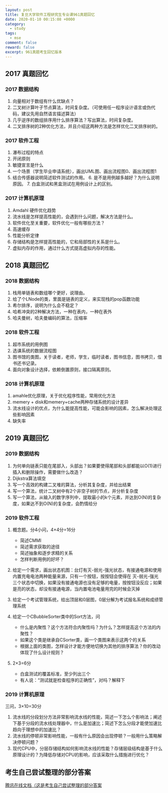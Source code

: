 ```yaml
---
layout: post
title: 复旦大学软件工程研究生专业课961真题回忆
date: 2020-01-10 00:15:08 +0000
category:
  - study
tags:
  - mse
comment: false
reward: false
excerpt: 961真题考生回忆版本
---
```


## 2017 真题回忆

### 2017 数据结构

1. 向量相对于数组有什么优缺点？
2. 二叉树计算叶子节点算法，时间复杂度。（可使用任一程序设计语言或伪代码，建议先用自然语言描述算法）
3. 几乎逆序的数组排序用什么排序算法？写出算法，时间复杂度。
4. 二叉排序树的2种优化方法，并且介绍这两种方法是怎样优化二叉排序树的。

### 2017 软件工程

1. 瀑布过程的特点
2. 开闭原则
3. 敏捷宣言是什么
4. 一个场景（学生毕业申请系统），画出UML图、画出流程图0、画出流程图1
5. 结合传感器说明简述软件测试的作用。
‌6. 是不是用例越多越好？为什么说明原因。
‌7. 白盒测试和黑盒测试在用例设计上的区别。

### 2017 计算机原理

1. Amdahl 硬件优化趋势
2. 流水线是怎样提高性能的，会遇到什么问题，解决方法是什么。
3. 软件优化至关重要，软件优化一般有哪些方法？
4. 高速缓存
5. 性能分析定律
6. 存储结构是怎样提高性能的，它和局部性的关系是什么。
7. 虚拟内存的作用，通过什么方式提高虚拟内存的性能。

## 2018 真题回忆

### 2018 数据结构

1. 栈用单链表和数组哪个更好，说理由。
2. 给了个LNode的类，里面是链表的定义，来实现栈的pop函数功能
3. 希尔排序，说明为什么会不稳定？
4. 哈希冲突的2种解决方法，一种在表内，一种在表外
5. 哈夫曼树，哈夫曼编码的算法，压缩率

### 2018 软件工程

1. 超市系统的用例图
2. 选课系统的数据流程图
3. 图书馆的类图，关于读者，老师，学生，临时读者，图书信息，图书拷贝，借书还书记录。
4. 面向对象设计选择，依赖倒置原则，接口隔离原则。

### 2018 计算机原理

1. amahle优化原理，关于优化程序性能，常用优化方法
2. memery + disk和memery+cache两种存储系统的设计差异
3. 流水线设计的优点，为什么能提高性能，可能会影响的因素，怎么解决处理这些影响因素
4. 缺失率

## 2019 真题回忆

### 2019 数据结构

1. 为何单向链表只能在尾部入，头部出？如果要使得尾部和头部都能以O(1)进行插入和删除操作，需要做什么改造？
2. Dijkstra算法填空
3. 写一个高效的构建二叉堆的算法，分析其复杂度，并给出结果
4. 写一个算法，统计二叉树中有2个非空子树的节点，并分析复杂度
5. 写一个算法，从输入的数字序列中，提取最小的k个元素，并达到O(N)的复杂度，如果达不到O(N)的复杂度，会酌情给分

### 2019 软件工程

1. 概念题。分4小问，4×4分=16分

   - 简述CMMI
   - 简述需求获取的途径
   - 简述抽象和逐步求精的关系
   - 怎样判断用例的好坏？

2. 给定一个需求，画出状态机图：台灯有灭-弱光-强光状态，有接通电源和使用内置充电电池两种能量来源，只有一个按钮，按按钮会使得在 灭-弱光-强光 三个状态中切换，如果没有接通电源也没有足够的电量，按按钮没反应；如果是亮的状态，却没有接通电源，当内置电池电量用完的时候会灭掉
3. 给定一个考试管理系统，给出顶层和0层图，0层分解为考试报名系统和成绩管理系统
4. 给定一个CBubbleSorter类中的Sort方法，问
   - 什么是内聚性？这个方法符合内聚性吗？为什么？怎样提高这个方法的内聚性？
   - 如果这个类是继承自CSorter类，画一个类图来表示这两个的关系
   - 根据上面的类图，怎样设计才能方便地切换为其他的排序算法？你的改动体现了什么设计规则？
5. 2×3=6分
   - 白盒测试的覆盖标准，至少列出三个
   - 有人说：“测试就是检查程序的正确性”，对吗？解释下

### 2019 计算机原理

三问，3×10=30分

1. 流水线的分段划分方法非常影响流水线的性能，简述一下怎么个影响法；阐述下基于分段的流水线处理器中，什么是加速比；简述下怎么分段才能使加速比趋向于理想中的加速比？
2. 流水线的停顿非常影响性能，一般有什么原因会出现停顿？一般用什么策略解决停顿问题？
3. 现代CPU中，分层存储结构如何影响流水线的性能？存储层级结构是基于什么原理设计的？为降低存储对CPU的影响，应该采取什么措施进行优化？

## 考生自己尝试整理的部分答案

[腾讯在线文档（这是考生自己尝试整理的部分答案](https://docs.qq.com/doc/DS3BrakdqVGNZYnd1?opendocxfrom=admin)
